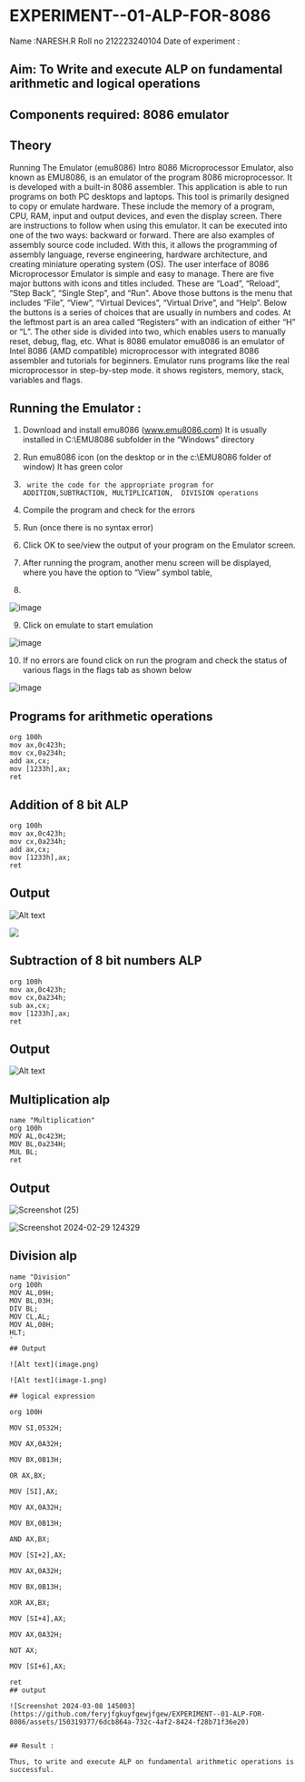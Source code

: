 # EXPERIMENT--01-ALP-FOR-8086
Name :NARESH.R
Roll no 212223240104
Date of experiment :





## Aim: To Write and execute ALP on fundamental arithmetic and logical operations
## Components required: 8086  emulator 
## Theory 
Running The Emulator (emu8086) Intro 8086 Microprocessor Emulator, also known as EMU8086, is an emulator of the program 8086 microprocessor. It is developed with a built-in 8086 assembler. This application is able to run programs on both PC desktops and laptops. This tool is primarily designed to copy or emulate hardware. These include the memory of a program, CPU, RAM, input and output devices, and even the display screen. There are instructions to follow when using this emulator. It can be executed into one of the two ways: backward or forward. There are also examples of assembly source code included. With this, it allows the programming of assembly language, reverse engineering, hardware architecture, and creating miniature operating system (OS). The user interface of 8086 Microprocessor Emulator is simple and easy to manage. There are five major buttons with icons and titles included. These are “Load”, “Reload”, “Step Back”, “Single Step”, and “Run”. Above those buttons is the menu that includes “File”, “View”, “Virtual Devices”, “Virtual Drive”, and “Help”. Below the buttons is a series of choices that are usually in numbers and codes. At the leftmost part is an area called “Registers” with an indication of either “H” or “L”. The other side is divided into two, which enables users to manually reset, debug, flag, etc. What is 8086 emulator emu8086 is an emulator of Intel 8086 (AMD compatible) microprocessor with integrated 8086 assembler and tutorials for beginners. Emulator runs programs like the real microprocessor in step-by-step mode. it shows registers, memory, stack, variables and flags.


 ## Running the Emulator :
1.	Download and install emu8086 (www.emu8086.com) It is usually installed in C:\EMU8086 subfolder in the “Windows” directory
2.	  Run  emu8086 icon (on the desktop or in the c:\EMU8086 folder of window) It has green color 
 
 
3.		write the code for the appropriate program for ADDITION,SUBTRACTION, MULTIPLICATION,  DIVISION operations 

4.	 Compile the program and check for the errors 
5.	Run (once there is no syntax error) 

6.	Click OK to see/view the output of your program on the Emulator screen. 


7.	After running the program, another menu screen will be displayed, where you have the option to “View” symbol table,
8.	 


![image](https://user-images.githubusercontent.com/36288975/189273263-d65baae9-4b8f-4723-afb3-c0ffa4052b04.png)











9.	Click on emulate to start emulation 








![image](https://user-images.githubusercontent.com/36288975/189273273-9bb36ec1-e2e8-4892-8d35-37707332bfdc.png)








10.	If no errors are found click on run the program and check the status of various flags in the flags tab as shown below 






![image](https://user-images.githubusercontent.com/36288975/189273277-113a2a33-4a40-4ff8-95a5-ecd3a1f504fe.png)







## Programs for arithmetic  operations
```
org 100h
mov ax,0c423h;
mov cx,0a234h;
add ax,cx;  
mov [1233h],ax;
ret
```
## Addition  of 8 bit ALP 
```
org 100h
mov ax,0c423h;
mov cx,0a234h;
add ax,cx;  
mov [1233h],ax;
ret
```

## Output  
![Alt text](<Screenshot (17).png>)

  

![](<Screenshot (20).png>)
## Subtraction   of 8 bit numbers  ALP 
```
org 100h
mov ax,0c423h;
mov cx,0a234h;
sub ax,cx;  
mov [1233h],ax;
ret
 ```
## Output  


![Alt text](<Screenshot (24).png>)
## Multiplication alp 
```
name "Multiplication"
org 100h
MOV AL,0c423H;
MOV BL,0a234H;
MUL BL;
ret
```
 ## Output  
![Screenshot (25)](https://github.com/feryjfgkuyfgewjfgew/EXPERIMENT--01-ALP-FOR-8086/assets/150319377/ca791a34-a017-424d-89c9-a6df2e449645)



![Screenshot 2024-02-29 124329](https://github.com/feryjfgkuyfgewjfgew/EXPERIMENT--01-ALP-FOR-8086/assets/150319377/3df3dc12-4a95-4974-8afd-5e29ba50fbde)



## Division alp 
```
name "Division"
org 100h
MOV AL,09H;
MOV BL,03H;
DIV BL;
MOV CL,AL;
MOV AL,00H;
HLT;
`
## Output  

![Alt text](image.png)

![Alt text](image-1.png)

## logical expression

org 100H

MOV SI,0532H;

MOV AX,0A32H;

MOV BX,0B13H;

OR AX,BX;

MOV [SI],AX;

MOV AX,0A32H;

MOV BX,0B13H;

AND AX,BX;

MOV [SI+2],AX;

MOV AX,0A32H;

MOV BX,0B13H;

XOR AX,BX;

MOV [SI+4],AX;

MOV AX,0A32H;

NOT AX;

MOV [SI+6],AX;

ret
## output

![Screenshot 2024-03-08 145003](https://github.com/feryjfgkuyfgewjfgew/EXPERIMENT--01-ALP-FOR-8086/assets/150319377/6dcb864a-732c-4af2-8424-f28b71f36e20)


## Result :
 
Thus, to write and execute ALP on fundamental arithmetic operations is successful.







